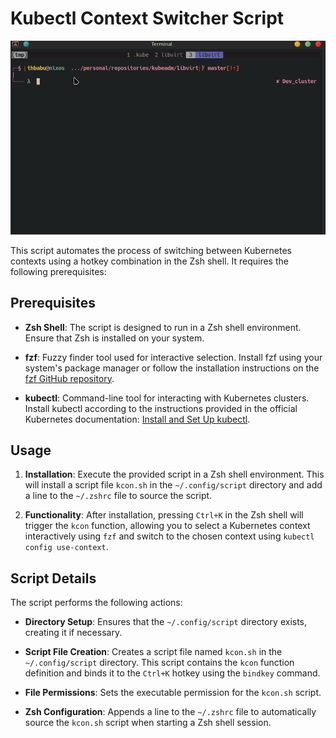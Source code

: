 # Kubectl Context Switcher Script
![keybind](./readme/press-keybind.gif)

This script automates the process of switching between Kubernetes contexts using a hotkey combination in the Zsh shell. It requires the following prerequisites:


## Prerequisites

- **Zsh Shell**: The script is designed to run in a Zsh shell environment. Ensure that Zsh is installed on your system.

- **fzf**: Fuzzy finder tool used for interactive selection. Install fzf using your system's package manager or follow the installation instructions on the [fzf GitHub repository](https://github.com/junegunn/fzf).

- **kubectl**: Command-line tool for interacting with Kubernetes clusters. Install kubectl according to the instructions provided in the official Kubernetes documentation: [Install and Set Up kubectl](https://kubernetes.io/docs/tasks/tools/install-kubectl/).

## Usage

1. **Installation**: Execute the provided script in a Zsh shell environment. This will install a script file `kcon.sh` in the `~/.config/script` directory and add a line to the `~/.zshrc` file to source the script.

2. **Functionality**: After installation, pressing `Ctrl+K` in the Zsh shell will trigger the `kcon` function, allowing you to select a Kubernetes context interactively using `fzf` and switch to the chosen context using `kubectl config use-context`.

## Script Details

The script performs the following actions:

- **Directory Setup**: Ensures that the `~/.config/script` directory exists, creating it if necessary.

- **Script File Creation**: Creates a script file named `kcon.sh` in the `~/.config/script` directory. This script contains the `kcon` function definition and binds it to the `Ctrl+K` hotkey using the `bindkey` command.

- **File Permissions**: Sets the executable permission for the `kcon.sh` script.

- **Zsh Configuration**: Appends a line to the `~/.zshrc` file to automatically source the `kcon.sh` script when starting a Zsh shell session.

